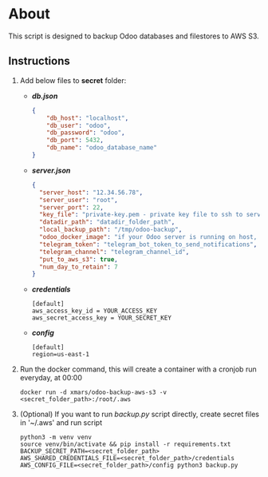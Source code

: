 # About

This script is designed to backup Odoo databases and filestores to AWS S3.

## Instructions

1. Add below files to **secret** folder:

   - **_db.json_**

     ```json
     {
         "db_host": "localhost",
         "db_user": "odoo",
         "db_password": "odoo",
         "db_port": 5432,
         "db_name": "odoo_database_name"
     }
     ```

   - **_server.json_**

     ```json
     {
       "server_host": "12.34.56.78",
       "server_user": "root",
       "server_port": 22,
       "key_file": "private-key.pem - private key file to ssh to server - add the key file with the same name to the secret folder",
       "datadir_path": "datadir_folder_path",
       "local_backup_path": "/tmp/odoo-backup",
       "odoo_docker_image": "if your Odoo server is running on host, ignore this parameter",
       "telegram_token": "telegram_bot_token_to_send_notifications",
       "telegram_channel": "telegram_channel_id",
       "put_to_aws_s3": true,
       "num_day_to_retain": 7
     }
     ```

   - **_credentials_**

     ```config
     [default]
     aws_access_key_id = YOUR_ACCESS_KEY
     aws_secret_access_key = YOUR_SECRET_KEY
     ```

   - **_config_**

     ```config
     [default]
     region=us-east-1
     ```

2. Run the docker command, this will create a container with a cronjob run everyday, at 00:00

   ```shell
   docker run -d xmars/odoo-backup-aws-s3 -v <secret_folder_path>:/root/.aws

3. (Optional) If you want to run _backup.py_ script directly, create secret files in '~/.aws' and run script

    ```shell
    python3 -m venv venv
    source venv/bin/activate && pip install -r requirements.txt 
    BACKUP_SECRET_PATH=<secret_folder_path> AWS_SHARED_CREDENTIALS_FILE=<secret_folder_path>/credentials AWS_CONFIG_FILE=<secret_folder_path>/config python3 backup.py
    ```
